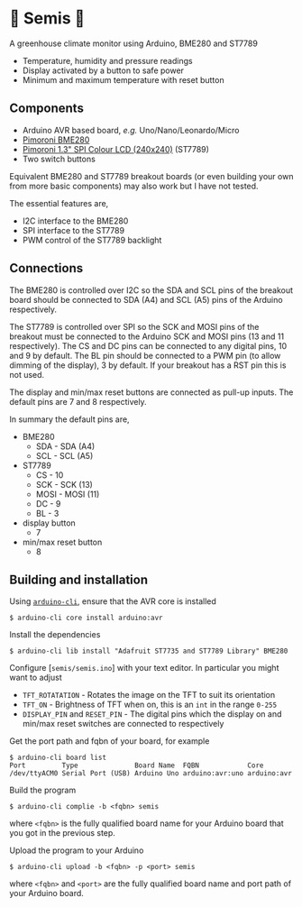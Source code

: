 # 🌱 Semis 🌱

A greenhouse climate monitor using Arduino, BME280 and ST7789

- Temperature, humidity and pressure readings
- Display activated by a button to safe power
- Minimum and maximum temperature with reset button

## Components

- Arduino AVR based board, _e.g._ Uno/Nano/Leonardo/Micro
- [Pimoroni BME280](https://shop.pimoroni.com/products/bme280-breakout)
- [Pimoroni 1.3" SPI Colour LCD
  (240x240)](https://shop.pimoroni.com/products/bme280-breakout) (ST7789)
- Two switch buttons

Equivalent BME280 and ST7789 breakout boards (or even building your own from
more basic components) may also work but I have not tested.

The essential features are,

- I2C interface to the BME280
- SPI interface to the ST7789
- PWM control of the ST7789 backlight

## Connections

The BME280 is controlled over I2C so the SDA and SCL pins of the breakout board
should be connected to SDA (A4) and SCL (A5) pins of the Arduino respectively.

The ST7789 is controlled over SPI so the SCK and MOSI pins of the breakout must
be connected to the Arduino SCK and MOSI pins (13 and 11 respectively). The CS
and DC pins can be connected to any digital pins, 10 and 9 by default. The BL
pin should be connected to a PWM pin (to allow dimming of the display), 3 by
default. If your breakout has a RST pin this is not used.

The display and min/max reset buttons are connected as pull-up inputs. The
default pins are 7 and 8 respectively.

In summary the default pins are,

- BME280
  - SDA - SDA (A4)
  - SCL - SCL (A5)
- ST7789
  - CS - 10
  - SCK - SCK (13)
  - MOSI - MOSI (11)
  - DC - 9
  - BL - 3
- display button
  - 7
- min/max reset button
  - 8

## Building and installation

Using [`arduino-cli`](https://arduino.github.io/arduino-cli/latest/), ensure
that the AVR core is installed

```
$ arduino-cli core install arduino:avr
```

Install the dependencies

```
$ arduino-cli lib install "Adafruit ST7735 and ST7789 Library" BME280
```

Configure [`semis/semis.ino`] with your text editor. In particular you might
want to adjust

- `TFT_ROTATATION` - Rotates the image on the TFT to suit its orientation
- `TFT_ON` - Brightness of TFT when on, this is an `int` in the range `0-255`
- `DISPLAY_PIN` and `RESET_PIN` - The digital pins which the display on and
  min/max reset switches are connected to respectively

Get the port path and fqbn of your board, for example

```
$ arduino-cli board list
Port         Type              Board Name  FQBN            Core
/dev/ttyACM0 Serial Port (USB) Arduino Uno arduino:avr:uno arduino:avr
```

Build the program

```
$ arduino-cli complie -b <fqbn> semis
```

where `<fqbn>` is the fully qualified board name for your Arduino board that
you got in the previous step.

Upload the program to your Arduino

```
$ arduino-cli upload -b <fqbn> -p <port> semis
```

where `<fqbn>` and `<port>` are the fully qualified board name and port path of
your Arduino board.
